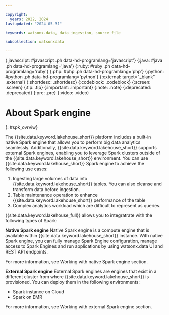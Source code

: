 ```yaml
---

copyright:
  years: 2022, 2024
lastupdated: "2024-05-31"

keywords: watsonx.data, data ingestion, source file

subcollection: watsonxdata

---
```


{:javascript: #javascript .ph data-hd-programlang='javascript'}
{:java: #java .ph data-hd-programlang='java'}
{:ruby: #ruby .ph data-hd-programlang='ruby'}
{:php: #php .ph data-hd-programlang='php'}
{:python: #python .ph data-hd-programlang='python'}
{:external: target="_blank" .external}
{:shortdesc: .shortdesc}
{:codeblock: .codeblock}
{:screen: .screen}
{:tip: .tip}
{:important: .important}
{:note: .note}
{:deprecated: .deprecated}
{:pre: .pre}
{:video: .video}

# About Spark engine
{: #spk_ovrviw}

The {{site.data.keyword.lakehouse_short}} platform includes a built-in native Spark engine that allows you to perform big data analytics seamlessly. Additionally, {{site.data.keyword.lakehouse_short}} supports external Spark engines, enabling you to leverage Spark clusters outside of the {{site.data.keyword.lakehouse_short}} environment. You can use {{site.data.keyword.lakehouse_short}} Spark engine to achieve the following use cases:

1. Ingesting large volumes of data into {{site.data.keyword.lakehouse_short}} tables. You can also cleanse and transform data before ingestion.
2. Table maintenance operation to enhance {{site.data.keyword.lakehouse_short}} performance of the table
3. Complex analytics workload which are difficult to represent as queries.

{{site.data.keyword.lakehouse_full}} allows you to integratrate with the following types of Spark:

**Native Spark engine**
Native Spark engine is a compute engine that is available within {{site.data.keyword.lakehouse_short}} instance. With native Spark engine, you can fully manage Spark Engine configuration, manage access to Spark Engines and run applications by using watsonx.data UI and REST API endpoints.

For more information, see Working with native Spark engine section.

**External Spark engine**
External Spark engines are engines that exist in a different cluster from where {{site.data.keyword.lakehouse_short}} is provisioned. You can deploy them in the following environments:
* Spark instance on Cloud
* Spark on EMR

For more information, see Working with external Spark engine section.
